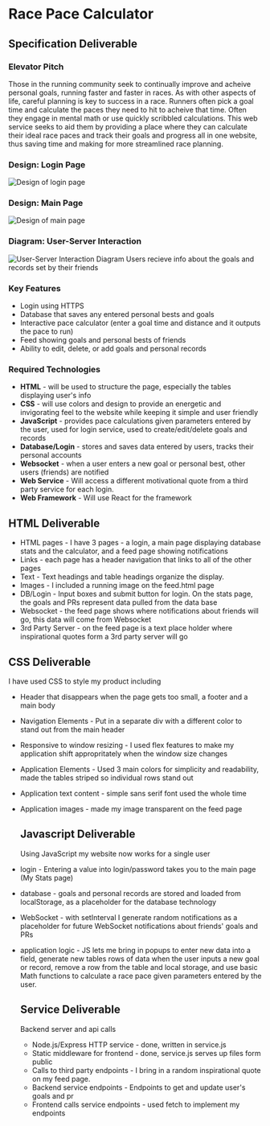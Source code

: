 # Race Pace Calculator

## Specification Deliverable
### Elevator Pitch
Those in the running community seek to continually improve and acheive personal goals, running faster and faster in races. As with other aspects of life, careful planning is key to success in a race. Runners often pick a goal time and calculate the paces they need to hit to acheive that time. Often they engage in mental math or use quickly scribbled calculations. This web service seeks to aid them by providing a place where they can calculate their ideal race paces and track their goals and progress all in one website, thus saving time and making for more streamlined race planning.
### Design: Login Page
![Design of login page](https://github.com/zackjsorensen/startup/assets/156393800/73501cb7-a2af-420c-8914-9eab8d391abf)
### Design: Main Page
![Design of main page](https://github.com/zackjsorensen/startup/assets/156393800/d4517d17-e454-41e5-953c-03f81ef4b09f)
### Diagram: User-Server Interaction
![User-Server Interaction Diagram](https://github.com/zackjsorensen/startup/assets/156393800/802eb2b6-9085-4cf4-aeb3-e14c8a33c281)
Users recieve info about the goals and records set by their friends

### Key Features
- Login using HTTPS
- Database that saves any entered personal bests and goals
- Interactive pace calculator (enter a goal time and distance and it outputs the pace to run)
- Feed showing goals and personal bests of friends
- Ability to edit, delete, or add goals and personal records

### Required Technologies
- **HTML** - will be used to structure the page, especially the tables displaying user's info
- **CSS** - will use colors and design to provide an energetic and invigorating feel to the website while keeping it simple and user friendly
- **JavaScript** - provides pace calculations given parameters entered by the user, used for login service, used to create/edit/delete goals and records
- **Database/Login** - stores and saves data entered by users, tracks their personal accounts
- **Websocket** - when a user enters a new goal or personal best, other users (friends) are notified
- **Web Service** - Will access a different motivational quote from a third party service for each login.
- **Web Framework** - Will use React for the framework

## HTML Deliverable  
- HTML pages - I have 3 pages - a login, a main page displaying database stats and the calculator, and a feed page showing notifications
- Links - each page has a header navigation that links to all of the other pages
- Text - Text headings and table headings organize the display.
- Images - I included a running image on the feed.html page
- DB/Login - Input boxes and submit button for login. On the stats page, the goals and PRs represent data pulled from the data base
- Websocket - the feed page shows where notifications about friends will go, this data will come from Websocket
- 3rd Party Server - on the feed page is a text place holder where inspirational quotes form a 3rd party server will go

## CSS Deliverable  
I have used CSS to style my product including  
- Header that disappears when the page gets too small, a footer and a main body
- Navigation Elements - Put in a separate div with a different color to stand out from the main header
- Responsive to window resizing - I used flex features to make my application shift appropritately when the window size changes
- Application Elements - Used 3 main colors for simplicity and readability, made the tables striped so individual rows stand out
- Application text content - simple sans serif font used the whole time
- Application images - made my image transparent on the feed page

  ## Javascript Deliverable
  Using JavaScript my website now works for a single user

- login - Entering a value into login/password takes you to the main page (My Stats page)
- database - goals and personal records are stored and loaded from localStorage, as a placeholder for the database technology
- WebSocket - with setInterval I generate random notifications as a placeholder for future WebSocket notifications about friends' goals and PRs
- application logic - JS lets me bring in popups to enter new data into a field, generate new tables rows of data when the user inputs a new goal or record, remove a row from the table and local storage, and use basic Math functions to calculate a race pace given parameters entered by the user.

  ## Service Deliverable
  Backend server and api calls
  - Node.js/Express HTTP service - done, written in service.js
  - Static middleware for frontend - done, service.js serves up files form public
  - Calls to third party endpoints - I bring in a random inspirational quote on my feed page.
  - Backend service endpoints - Endpoints to get and update user's goals and pr
  - Frontend calls service endpoints - used fetch to implement my endpoints
